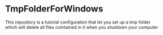 # TmpFolderForWindows
This repository is a tutorial configuration that let you set up a tmp folder which will delete all files cointained in it when you shutdown your computer
